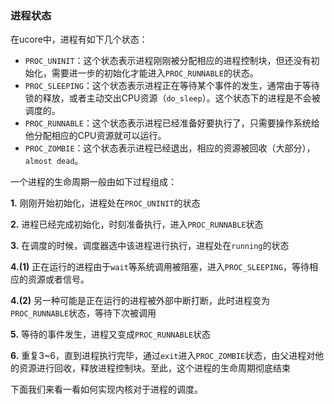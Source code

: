 ### 进程状态
在ucore中，进程有如下几个状态：

- `PROC_UNINIT`：这个状态表示进程刚刚被分配相应的进程控制块，但还没有初始化，需要进一步的初始化才能进入`PROC_RUNNABLE`的状态。
- `PROC_SLEEPING`：这个状态表示进程正在等待某个事件的发生，通常由于等待锁的释放，或者主动交出CPU资源（`do_sleep`）。这个状态下的进程是不会被调度的。
- `PROC_RUNNABLE`：这个状态表示进程已经准备好要执行了，只需要操作系统给他分配相应的CPU资源就可以运行。
- `PROC_ZOMBIE`：这个状态表示进程已经退出，相应的资源被回收（大部分），`almost dead`。

一个进程的生命周期一般由如下过程组成：

  **1.** 刚刚开始初始化，进程处在`PROC_UNINIT`的状态

  **2.** 进程已经完成初始化，时刻准备执行，进入`PROC_RUNNABLE`状态

  **3.** 在调度的时候，调度器选中该进程进行执行，进程处在`running`的状态

  **4.(1)** 正在运行的进程由于`wait`等系统调用被阻塞，进入`PROC_SLEEPING`，等待相应的资源或者信号。

  **4.(2)** 另一种可能是正在运行的进程被外部中断打断，此时进程变为`PROC_RUNNABLE`状态，等待下次被调用

  **5.** 等待的事件发生，进程又变成`PROC_RUNNABLE`状态
  
  **6.** 重复3~6，直到进程执行完毕，通过`exit`进入`PROC_ZOMBIE`状态，由父进程对他的资源进行回收，释放进程控制块。至此，这个进程的生命周期彻底结束

下面我们来看一看如何实现内核对于进程的调度。